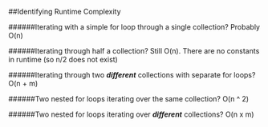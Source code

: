 ##Identifying Runtime Complexity

######Iterating with a simple for loop through a single collection?
Probably O(n)

######Iterating through half a collection?
Still O(n). There are no constants in runtime (so n/2 does not exist)

######Iterating through two ***different*** collections with separate for loops?
O(n + m) 

######Two nested for loops iterating over the same collection?
O(n ^ 2)

######Two nested for loops iterating over ***different*** collections?
O(n x m)

